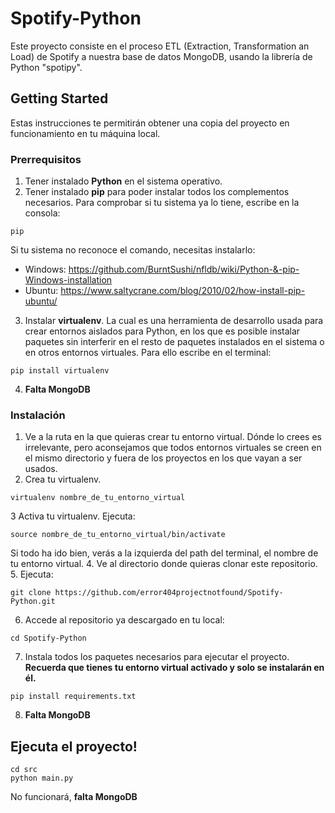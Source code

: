 # Spotify-Python
Este proyecto consiste en el proceso ETL (Extraction, Transformation an Load) de Spotify a nuestra base de datos MongoDB, usando la librería de Python "spotipy".
## Getting Started
Estas instrucciones te permitirán obtener una copia del proyecto en funcionamiento en tu máquina local.
### Prerrequisitos
1. Tener instalado **Python** en el sistema operativo. 
2. Tener instalado **pip** para poder instalar todos los complementos necesarios. Para comprobar si tu sistema ya lo tiene, escribe en la consola:
```
pip
```
Si tu sistema no reconoce el comando, necesitas instalarlo:
- Windows: https://github.com/BurntSushi/nfldb/wiki/Python-&-pip-Windows-installation
- Ubuntu: https://www.saltycrane.com/blog/2010/02/how-install-pip-ubuntu/
3. Instalar **virtualenv**. La cual es una herramienta de desarrollo usada para crear entornos aislados para Python, en los que es posible instalar paquetes sin interferir en el resto de paquetes instalados en el sistema o en otros entornos virtuales.
Para ello escribe en el terminal:
```
pip install virtualenv
```
4. **Falta MongoDB**
### Instalación
1. Ve a la ruta en la que quieras crear tu entorno virtual. Dónde lo crees es irrelevante, pero aconsejamos que todos entornos virtuales se creen en el mismo directorio y fuera de los proyectos en los que vayan a ser usados.
2. Crea tu virtualenv.
```
virtualenv nombre_de_tu_entorno_virtual
```
3 Activa tu virtualenv. Ejecuta:
```
source nombre_de_tu_entorno_virtual/bin/activate
```
Si todo ha ido bien, verás a la izquierda del path del terminal, el nombre de tu entorno virtual.
4. Ve al directorio donde quieras clonar este repositorio.
5. Ejecuta:
```
git clone https://github.com/error404projectnotfound/Spotify-Python.git
```
6. Accede al repositorio ya descargado en tu local:
```
cd Spotify-Python
```
7. Instala todos los paquetes necesarios para ejecutar el proyecto. **Recuerda que tienes tu entorno virtual activado y solo se instalarán en él.**
```
pip install requirements.txt
```
8. **Falta MongoDB**
## Ejecuta el proyecto!
```
cd src
python main.py
```
No funcionará, **falta MongoDB**
